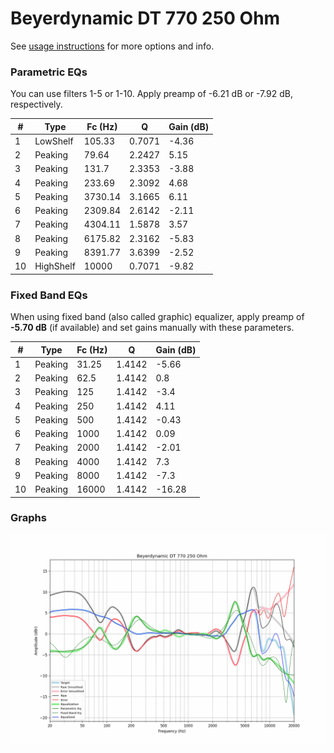 # Beyerdynamic DT 770 250 Ohm
See [usage instructions](https://github.com/jaakkopasanen/AutoEq#usage) for more options and info.

### Parametric EQs
You can use filters 1-5 or 1-10. Apply preamp of -6.21 dB or -7.92 dB, respectively.

|   # | Type      |   Fc (Hz) |      Q |   Gain (dB) |
|-----|-----------|-----------|--------|-------------|
|   1 | LowShelf  |    105.33 | 0.7071 |       -4.36 |
|   2 | Peaking   |     79.64 | 2.2427 |        5.15 |
|   3 | Peaking   |    131.7  | 2.3353 |       -3.88 |
|   4 | Peaking   |    233.69 | 2.3092 |        4.68 |
|   5 | Peaking   |   3730.14 | 3.1665 |        6.11 |
|   6 | Peaking   |   2309.84 | 2.6142 |       -2.11 |
|   7 | Peaking   |   4304.11 | 1.5878 |        3.57 |
|   8 | Peaking   |   6175.82 | 2.3162 |       -5.83 |
|   9 | Peaking   |   8391.77 | 3.6399 |       -2.52 |
|  10 | HighShelf |  10000    | 0.7071 |       -9.82 |

### Fixed Band EQs
When using fixed band (also called graphic) equalizer, apply preamp of **-5.70 dB** (if available) and set gains manually with these parameters.

|   # | Type    |   Fc (Hz) |      Q |   Gain (dB) |
|-----|---------|-----------|--------|-------------|
|   1 | Peaking |     31.25 | 1.4142 |       -5.66 |
|   2 | Peaking |     62.5  | 1.4142 |        0.8  |
|   3 | Peaking |    125    | 1.4142 |       -3.4  |
|   4 | Peaking |    250    | 1.4142 |        4.11 |
|   5 | Peaking |    500    | 1.4142 |       -0.43 |
|   6 | Peaking |   1000    | 1.4142 |        0.09 |
|   7 | Peaking |   2000    | 1.4142 |       -2.01 |
|   8 | Peaking |   4000    | 1.4142 |        7.3  |
|   9 | Peaking |   8000    | 1.4142 |       -7.3  |
|  10 | Peaking |  16000    | 1.4142 |      -16.28 |

### Graphs
![](./Beyerdynamic%20DT%20770%20250%20Ohm.png)
